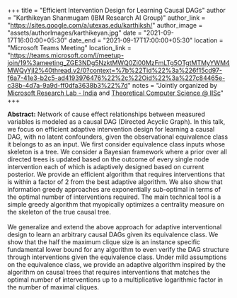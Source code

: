 +++
title = "Efficient Intervention Design for Learning Causal DAGs"
author = "Karthikeyan Shanmugam (IBM Research AI Group)"
author_link = "https://sites.google.com/a/utexas.edu/karthiksh/"
author_image = "assets/authorImages/karthikeyan.jpg"
date = "2021-09-17T16:00:00+05:30"
date_end = "2021-09-17T17:00:00+05:30"
location = "Microsoft Teams Meeting"
location_link = "https://teams.microsoft.com/l/meetup-join/19%3ameeting_ZGE3NDg5NzktMWQ0Zi00MzFmLTg5OTgtMTMyYWM4MWQyYjI2%40thread.v2/0?context=%7b%22Tid%22%3a%226f15cd97-f6a7-41e3-b2c5-ad4193976476%22%2c%22Oid%22%3a%227c84465e-c38b-4d7a-9a9d-ff0dfa3638b3%22%7d"
notes = "Jointly organized by <a href = "https://www.microsoft.com/en-us/research/lab/microsoft-research-india/" target= "_blank">Microsoft Research Lab - India</a> and <a href='https://www.csa.iisc.ac.in/theoretical-computer-science/' target= "_blank">Theoretical Computer Science @ IISc</a>"
+++

<b>Abstract:</b>
Network of cause effect relationships between measured variables is modeled as a causal DAG (Directed Acyclic Graph).
In this talk, we focus on efficient adaptive intervention design for learning a causal DAG, with no latent confounders,
given the observational equivalence class it belongs to as an input. We first consider equivalence class inputs whose
skeleton is a tree. We consider a Bayesian framework where a prior over all directed trees is updated based on the
outcome of every single node intervention each of which is adaptively designed based on current posterior. We provide
an efficient algorithm that requires interventions that is within a factor of 2 from the best adaptive algorithm. We
also show that information greedy approaches are exponentially sub-optimal in terms of the optimal number of
interventions required. The main technical tool is a simple greedy algorithm that myopically optimizes a
centrality measure on the skeleton of the true causal tree.
<br><br>
We generalize and extend the above approach for adaptive interventional design to learn an arbitrary causal DAGs
given its equivalence class. We show that the half the maximum clique size is an instance specific fundamental
lower bound for any algorithm to even verify the DAG structure through interventions given the equivalence class.
Under mild assumptions on the equivalence class, we provide an adaptive algorithm inspired by the algorithm on causal
trees that requires interventions that matches the optimal number of interventions up to a multiplicative logarithmic
factor in the number of maximal cliques.
